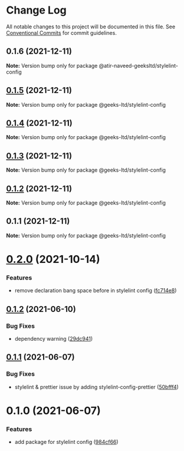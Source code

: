 # Change Log

All notable changes to this project will be documented in this file.
See [Conventional Commits](https://conventionalcommits.org) for commit guidelines.

## 0.1.6 (2021-12-11)

**Note:** Version bump only for package @atir-naveed-geeksltd/stylelint-config






## [0.1.5](https://github.com/atir-naveed-geeksltd/react-config/compare/@geeks-ltd/stylelint-config@0.1.4...@geeks-ltd/stylelint-config@0.1.5) (2021-12-11)

**Note:** Version bump only for package @geeks-ltd/stylelint-config





## [0.1.4](https://github.com/atir-naveed-geeksltd/react-config/compare/@geeks-ltd/stylelint-config@0.1.3...@geeks-ltd/stylelint-config@0.1.4) (2021-12-11)

**Note:** Version bump only for package @geeks-ltd/stylelint-config





## [0.1.3](https://github.com/atir-naveed-geeksltd/react-config/compare/@geeks-ltd/stylelint-config@0.1.2...@geeks-ltd/stylelint-config@0.1.3) (2021-12-11)

**Note:** Version bump only for package @geeks-ltd/stylelint-config





## [0.1.2](https://github.com/atir-naveed-geeksltd/react-config/compare/@geeks-ltd/stylelint-config@0.1.1...@geeks-ltd/stylelint-config@0.1.2) (2021-12-11)

**Note:** Version bump only for package @geeks-ltd/stylelint-config





## 0.1.1 (2021-12-11)

**Note:** Version bump only for package @geeks-ltd/stylelint-config






# [0.2.0](https://github.com/medly/configs/compare/@medly/stylelint-config@0.1.2...@medly/stylelint-config@0.2.0) (2021-10-14)


### Features

* remove declaration bang space before in stylelint config ([fc714e8](https://github.com/medly/configs/commit/fc714e89441cc173f6dd3e0aabc8c6cad899dc39))





## [0.1.2](https://github.com/medly/configs/compare/@medly/stylelint-config@0.1.1...@medly/stylelint-config@0.1.2) (2021-06-10)


### Bug Fixes

* dependency warning ([29dc941](https://github.com/medly/configs/commit/29dc9416844032c6d3680fdbecaa3054af4f31f5))





## [0.1.1](https://github.com/medly/configs/compare/@medly/stylelint-config@0.1.0...@medly/stylelint-config@0.1.1) (2021-06-07)


### Bug Fixes

* stylelint & prettier issue by adding stylelint-config-prettier ([50bfff4](https://github.com/medly/configs/commit/50bfff4e29f56817de61adb226dc0b7ebda57ebf))





# 0.1.0 (2021-06-07)


### Features

* add package for stylelint config ([984cf66](https://github.com/medly/configs/commit/984cf669b626ed587debadded634ce1ec25f6036))
